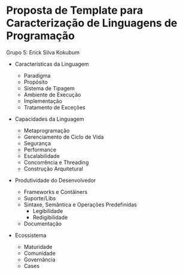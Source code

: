 # Proposta de Template para Caracterização de Linguagens de Programação
Grupo 5: 
  Erick Silva Kokubum

+ Características da Linguagem
  + Paradigma
  + Propósito
  + Sistema de Tipagem
  + Ambiente de Execução
  + Implementação
  + Tratamento de Exceções

+ Capacidades da Linguagem
  + Metaprogramação
  + Gerenciamento de Ciclo de Vida
  + Segurança
  + Performance
  + Escalabilidade
  + Concorrência e Threading
  + Construção Arquitetural

+ Produtividade do Desenvolvedor
  + Frameworks e Contâiners
  + Suporte/Libs
  + Sintaxe, Semântica e Operações Predefinidas
    + Legibilidade
    + Redigibilidade
  + Documentação

+ Ecossistema
  + Maturidade
  + Comunidade
  + Governância
  + Cases

